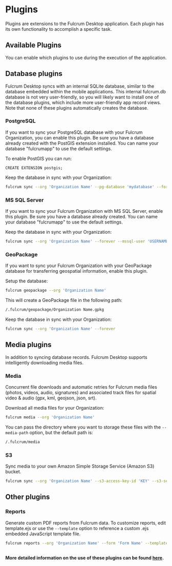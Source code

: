 # Plugins

Plugins are extensions to the Fulcrum Desktop application. Each plugin has its own functionality to accomplish a specific task.

## Available Plugins

You can enable which plugins to use during the execution of the application.

## Database plugins

Fulcrum Desktop syncs with an internal SQLite database, similar to the database embedded within the mobile applications. This internal fulcrum.db database is not very user-friendly, so you will likely want to install one of the database plugins, which include more user-friendly app record views. Note that none of these plugins automatically creates the database.

### PostgreSQL

If you want to sync your PostgreSQL database with your Fulcrum Organization, you can enable this plugin. Be sure you have a database already created with the PostGIS extension installed. You can name your database "fulcrumapp" to use the default settings. 

To enable PostGIS you can run:

`CREATE EXTENSION postgis;`

Keep the database in sync with your Organization:

```sh
fulcrum sync --org 'Organization Name' --pg-database 'mydatabase' --forever
```

### MS SQL Server

If you want to sync your Fulcrum Organization with MS SQL Server, enable this plugin. Be sure you have a database already created. You can name your database "fulcrumapp" to use the default settings.

Keep the database in sync with your Organization:

```sh
fulcrum sync --org 'Organization Name' --forever --mssql-user 'USERNAME' --mssql-password 'PASSWORD' --mssql-host 'localhost'
```

### GeoPackage

If you want to sync your Fulcrum Organization with your GeoPackage database for transferring geospatial information, enable this plugin.

Setup the database:

```sh
fulcrum geopackage --org 'Organization Name'
```

This will create a GeoPackage file in the following path:

```sh
/.fulcrum/geopackage/Organization Name.gpkg
```

Keep the database in sync with your Organization:

```sh
fulcrum sync --org 'Organization Name' --forever
```

## Media plugins

In addition to syncing database records. Fulcrum Desktop supports intelligently downloading media files.

### Media

Concurrent file downloads and automatic retries for Fulcrum media files (photos, videos, audio, signatures) and associated track files for spatial video & audio (gpx, kml, geojson, json, srt).

Download all media files for your Organization:

```sh
fulcrum media --org 'Organization Name'
```

You can pass the directory where you want to storage these files with the `--media-path` option, but the default path is:

```sh
/.fulcrum/media
```

### S3

Sync media to your own Amazon Simple Storage Service (Amazon S3) bucket.

```sh
fulcrum sync --org 'Organization Name' --s3-access-key-id 'KEY' --s3-secret-access-key 'SECRET' --s3-bucket 'MYBUCKET'
```

## Other plugins

### Reports

Generate custom PDF reports from Fulcrum data. To customize reports, edit template.ejs or use the `--template` option to reference a custom .ejs embedded JavaScript template file.

```sh
fulcrum reports --org 'Organization Name' --form 'Form Name' --template custom.ejs
```

## 

#### More detailed information on the use of these plugins can be found [here](https://docs.fulcrumapp.com/docs/desktop-sync).
